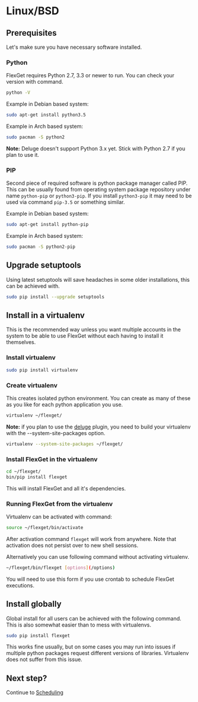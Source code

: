 # Linux/BSD
## Prerequisites

Let's make sure you have necessary software installed.

### Python

FlexGet requires Python 2.7, 3.3 or newer to run. You can check your version with command.

```bash
python -V
```

Example in Debian based system:

```bash
sudo apt-get install python3.5
```

Example in Arch based system:

```bash
sudo pacman -S python2
```

**Note:** Deluge doesn't support Python 3.x yet. Stick with Python 2.7 if you plan to use it.

### PIP

Second piece of required software is python package manager called PIP. This can be usually found from operating system package repository under name `python-pip` or `python3-pip`. If you install `python3-pip` it may need to be used via command `pip-3.5` or something similar.

Example in Debian based system:

```bash
sudo apt-get install python-pip
```

Example in Arch based system:

```bash
sudo pacman -S python2-pip
```

## Upgrade setuptools

Using latest setuptools will save headaches in some older installations, this can be achieved with.

```bash
sudo pip install --upgrade setuptools
```

## Install in a virtualenv

This is the recommended way unless you want multiple accounts in the system to be able to use FlexGet without each having to install it themselves.

### Install virtualenv

```bash
sudo pip install virtualenv
```

### Create virtualenv

This creates isolated python environment. You can create as many of these as you like for each python application you use.

```bash
virtualenv ~/flexget/
```

**Note:**  if you plan to use the [deluge](/Plugins/deluge) plugin, you need to build your virtualenv with the --system-site-packages option.

```bash
virtualenv --system-site-packages ~/flexget/
```

### Install FlexGet in the virtualenv

```bash
cd ~/flexget/
bin/pip install flexget
```

This will install FlexGet and all it's dependencies.

### Running FlexGet from the virtualenv

Virtualenv can be activated with command:

```bash
source ~/flexget/bin/activate
```

After activation command `flexget` will work from anywhere. Note that activation does not persist over to new shell sessions.

Alternatively you can use following command without activating virtualenv.

```bash
~/flexget/bin/flexget [options](/options)
```

You will need to use this form if you use crontab to schedule FlexGet executions.

## Install globally

Global install for all users can be achieved with the following command. This is also somewhat easier than to mess with virtualenvs.

```bash
sudo pip install flexget
```

This works fine usually, but on some cases you may run into issues if multiple python packages request different versions of libraries. Virtualenv does not suffer from this issue.

## Next step?

Continue to [Scheduling](/InstallWizard/Linux/Scheduling)
